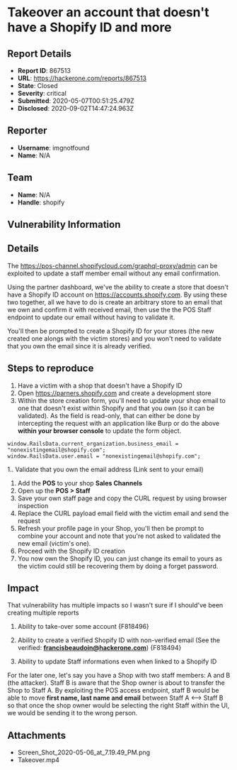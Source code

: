 # Takeover an account that doesn't have a Shopify ID and more

## Report Details
- **Report ID**: 867513
- **URL**: https://hackerone.com/reports/867513
- **State**: Closed
- **Severity**: critical
- **Submitted**: 2020-05-07T00:51:25.479Z
- **Disclosed**: 2020-09-02T14:47:24.963Z

## Reporter
- **Username**: imgnotfound
- **Name**: N/A

## Team
- **Name**: N/A
- **Handle**: shopify

## Vulnerability Information
## Details
The https://pos-channel.shopifycloud.com/graphql-proxy/admin can be exploited to update a staff member email without any email confirmation. 

Using the partner dashboard, we've the ability to create a store that doesn't have a Shopify ID account on https://accounts.shopify.com. By using these two together, all we have to do is create an arbitrary store to an email that we own and confirm it with received email, then use the the POS Staff endpoint to update our email without having to validate it.

You'll then be prompted to create a Shopify ID for your stores (the new created one alongs with the victim stores) and you won't need to validate that you own the email since it is already verified.

## Steps to reproduce
1. Have a victim with a shop that doesn't have a Shopify ID
1. Open https://parners.shopify.com and create a development store
1. Within the store creation form, you'll need to update your shop email to one that doesn't exist within Shopify and that you own (so it can be validated). As the field is read-only, that can either be done by intercepting the request with an application like Burp or do the above **within your browser console** to update the form object.
```
window.RailsData.current_organization.business_email = "nonexistingemail@shopify.com";
window.RailsData.user.email = "nonexistingemail@shopify.com";
```
1.. Validate that you own the email address (Link sent to your email)
1. Add the **POS** to your shop **Sales Channels**
1. Open up the **POS > Staff**
1. Save your own staff page and copy the CURL request by using browser inspection
1. Replace the CURL payload email field with the victim email and send the request
1. Refresh your profile page in your Shop, you'll then be prompt to combine your account and note that you're not asked to validated the new email (victim's one).
1. Proceed with the Shopify ID creation
1. You now own the Shopify ID, you can just change its email to yours as the victim could still be recovering them by doing a forget password.

## Impact

That vulnerability has multiple impacts so I wasn't sure if I should've been creating multiple reports
1. Ability to take-over some account
{F818496}

1. Ability to create a verified Shopify ID with non-verified email (See the verified: **francisbeaudoin@hackerone.com**)
{F818494}

1. Ability to update Staff informations even when linked to a Shopify ID

For the later one, let's say you have a Shop with two staff members: A and B (the attacker). Staff B is aware that the Shop owner is about to transfer the Shop to Staff A. By exploiting the POS access endpoint, staff B would be able to move **first name, last name and email** between Staff A <--> Staff B so that once the shop owner would be selecting the right Staff within the UI, we would be sending it to the wrong person.

## Attachments
- Screen_Shot_2020-05-06_at_7.19.49_PM.png
- Takeover.mp4
